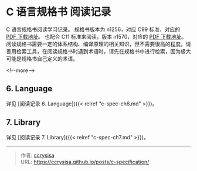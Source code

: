 # C 语言规格书 阅读记录


C 语言规格书阅读学习记录。
规格书版本为 n1256，对应 C99 标准，对应的 [PDF 下载地址](https://www.open-std.org/jtc1/sc22/wg14/www/docs/n1256.pdf)。
也配合 C11 标准来阅读，版本 n1570，对应的 [PDF 下载地址](http://www.open-std.org/jtc1/sc22/WG14/www/docs/n1570.pdf)。
阅读规格书需要一定的体系结构、编译原理的相关知识，但不需要很高的程度。请善用检索工具，在阅读规格书时遇到术语时，请先在规格书中进行检索，因为极大可能是规格书自己定义的术语。

&lt;!--more--&gt;

## 6. Language

详见 [阅读记录 6. Language]({{&lt; relref &#34;c-spec-ch6.md&#34; &gt;}})。

## 7. Library

详见 [阅读记录 7. Library]({{&lt; relref &#34;c-spec-ch7.md&#34; &gt;}})。


---

> 作者: [ccrysisa](https://github.com/ccrysisa)  
> URL: https://ccrysisa.github.io/posts/c-specification/  

